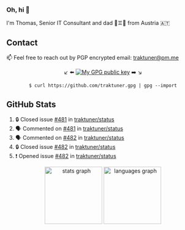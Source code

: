 ### Oh, hi 👋

I'm Thomas, Senior IT Consultant and dad 👶♊️👶 from Austria 🇦🇹

<!--
**traktuner/traktuner** is a ✨ _special_ ✨ repository because its `README.md` (this file) appears on your GitHub profile.

Here are some ideas to get you started:

- 🔭 I’m currently working on ...
- 🌱 I’m currently learning ...
- 👯 I’m looking to collaborate on ...
- 🤔 I’m looking for help with ...
- 💬 Ask me about ...
- 📫 How to reach me: ...
- 😄 Pronouns: ...
- ⚡ Fun fact: ...
-->

## Contact
📫 Feel free to reach out by PGP encrypted email:
traktuner@pm.me

<div align="center" markdown="1">

↙️ ⬅️ [![My GPG public key](https://img.shields.io/badge/PGP%20public%20key-6D4AFF?style=for-the-badge)](https://github.com/traktuner.gpg) ➡️ ↘️

```shell
$ curl https://github.com/traktuner.gpg | gpg --import
```

</div>

## GitHub Stats
<!--START_SECTION:activity-->
1. 🔒 Closed issue [#481](https://github.com/traktuner/status/issues/481) in [traktuner/status](https://github.com/traktuner/status)
2. 🗣 Commented on [#481](https://github.com/traktuner/status/issues/481#issuecomment-2583038641) in [traktuner/status](https://github.com/traktuner/status)
3. 🗣 Commented on [#482](https://github.com/traktuner/status/issues/482#issuecomment-2583016708) in [traktuner/status](https://github.com/traktuner/status)
4. 🔒 Closed issue [#482](https://github.com/traktuner/status/issues/482) in [traktuner/status](https://github.com/traktuner/status)
5. ❗ Opened issue [#482](https://github.com/traktuner/status/issues/482) in [traktuner/status](https://github.com/traktuner/status)
<!--END_SECTION:activity-->

<div align="center">
  <img src="https://github-readme-stats.vercel.app/api?username=traktuner&hide_title=false&hide_rank=false&show_icons=true&include_all_commits=true&count_private=true&disable_animations=false&theme=dracula&locale=en&hide_border=false&order=1" height="150" alt="stats graph"  />
  <img src="https://github-readme-stats.vercel.app/api/top-langs?username=traktuner&locale=en&hide_title=false&layout=compact&card_width=320&langs_count=5&theme=dracula&hide_border=false&order=2" height="150" alt="languages graph"  />
</div>
